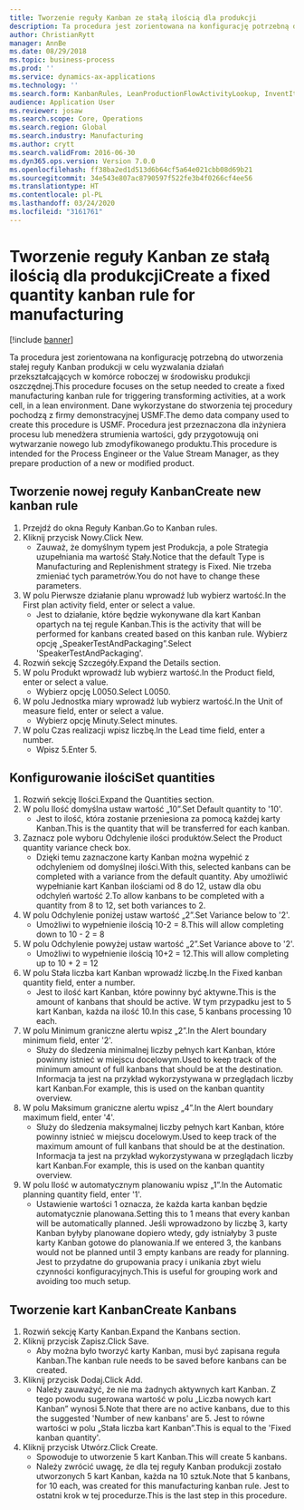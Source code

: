 ```yaml
---
title: Tworzenie reguły Kanban ze stałą ilością dla produkcji
description: Ta procedura jest zorientowana na konfigurację potrzebną do utworzenia stałej reguły Kanban produkcji w celu wyzwalania działań przekształcających w komórce roboczej w środowisku produkcji oszczędnej.
author: ChristianRytt
manager: AnnBe
ms.date: 08/29/2018
ms.topic: business-process
ms.prod: ''
ms.service: dynamics-ax-applications
ms.technology: ''
ms.search.form: KanbanRules, LeanProductionFlowActivityLookup, InventItemIdLookupSimple, UnitOfMeasureLookup, KanbanCreate
audience: Application User
ms.reviewer: josaw
ms.search.scope: Core, Operations
ms.search.region: Global
ms.search.industry: Manufacturing
ms.author: crytt
ms.search.validFrom: 2016-06-30
ms.dyn365.ops.version: Version 7.0.0
ms.openlocfilehash: ff38ba2ed1d513d6b64cf5a64e021cbb08d69b21
ms.sourcegitcommit: 34e543e807ac8790597f522fe3b4f0266cf4ee56
ms.translationtype: HT
ms.contentlocale: pl-PL
ms.lasthandoff: 03/24/2020
ms.locfileid: "3161761"
---
```

# <a name="create-a-fixed-quantity-kanban-rule-for-manufacturing"></a><span data-ttu-id="4f8ff-103">Tworzenie reguły Kanban ze stałą ilością dla produkcji</span><span class="sxs-lookup"><span data-stu-id="4f8ff-103">Create a fixed quantity kanban rule for manufacturing</span></span>

[!include [banner](../../includes/banner.md)]

<span data-ttu-id="4f8ff-104">Ta procedura jest zorientowana na konfigurację potrzebną do utworzenia stałej reguły Kanban produkcji w celu wyzwalania działań przekształcających w komórce roboczej w środowisku produkcji oszczędnej.</span><span class="sxs-lookup"><span data-stu-id="4f8ff-104">This procedure focuses on the setup needed to create a fixed manufacturing kanban rule for triggering transforming activities, at a work cell, in a lean environment.</span></span> <span data-ttu-id="4f8ff-105">Dane wykorzystane do stworzenia tej procedury pochodzą z firmy demonstracyjnej USMF.</span><span class="sxs-lookup"><span data-stu-id="4f8ff-105">The demo data company used to create this procedure is USMF.</span></span> <span data-ttu-id="4f8ff-106">Procedura jest przeznaczona dla inżyniera procesu lub menedżera strumienia wartości, gdy przygotowują oni wytwarzanie nowego lub zmodyfikowanego produktu.</span><span class="sxs-lookup"><span data-stu-id="4f8ff-106">This procedure is intended for the Process Engineer or the Value Stream Manager, as they prepare production of a new or modified product.</span></span>


## <a name="create-new-kanban-rule"></a><span data-ttu-id="4f8ff-107">Tworzenie nowej reguły Kanban</span><span class="sxs-lookup"><span data-stu-id="4f8ff-107">Create new kanban rule</span></span>
1. <span data-ttu-id="4f8ff-108">Przejdź do okna Reguły Kanban.</span><span class="sxs-lookup"><span data-stu-id="4f8ff-108">Go to Kanban rules.</span></span>
2. <span data-ttu-id="4f8ff-109">Kliknij przycisk Nowy.</span><span class="sxs-lookup"><span data-stu-id="4f8ff-109">Click New.</span></span>
    * <span data-ttu-id="4f8ff-110">Zauważ, że domyślnym typem jest Produkcja, a pole Strategia uzupełniania ma wartość Stały.</span><span class="sxs-lookup"><span data-stu-id="4f8ff-110">Notice that the default Type is Manufacturing and Replenishment strategy is Fixed.</span></span> <span data-ttu-id="4f8ff-111">Nie trzeba zmieniać tych parametrów.</span><span class="sxs-lookup"><span data-stu-id="4f8ff-111">You do not have to change these parameters.</span></span>  
3. <span data-ttu-id="4f8ff-112">W polu Pierwsze działanie planu wprowadź lub wybierz wartość.</span><span class="sxs-lookup"><span data-stu-id="4f8ff-112">In the First plan activity field, enter or select a value.</span></span>
    * <span data-ttu-id="4f8ff-113">Jest to działanie, które będzie wykonywane dla kart Kanban opartych na tej regule Kanban.</span><span class="sxs-lookup"><span data-stu-id="4f8ff-113">This is the activity that will be performed for kanbans created based on this kanban rule.</span></span>  <span data-ttu-id="4f8ff-114">Wybierz opcję „SpeakerTestAndPackaging”.</span><span class="sxs-lookup"><span data-stu-id="4f8ff-114">Select 'SpeakerTestAndPackaging'.</span></span>  
4. <span data-ttu-id="4f8ff-115">Rozwiń sekcję Szczegóły.</span><span class="sxs-lookup"><span data-stu-id="4f8ff-115">Expand the Details section.</span></span>
5. <span data-ttu-id="4f8ff-116">W polu Produkt wprowadź lub wybierz wartość.</span><span class="sxs-lookup"><span data-stu-id="4f8ff-116">In the Product field, enter or select a value.</span></span>
    * <span data-ttu-id="4f8ff-117">Wybierz opcję L0050.</span><span class="sxs-lookup"><span data-stu-id="4f8ff-117">Select L0050.</span></span>  
6. <span data-ttu-id="4f8ff-118">W polu Jednostka miary wprowadź lub wybierz wartość.</span><span class="sxs-lookup"><span data-stu-id="4f8ff-118">In the Unit of measure field, enter or select a value.</span></span>
    * <span data-ttu-id="4f8ff-119">Wybierz opcję Minuty.</span><span class="sxs-lookup"><span data-stu-id="4f8ff-119">Select minutes.</span></span>  
7. <span data-ttu-id="4f8ff-120">W polu Czas realizacji wpisz liczbę.</span><span class="sxs-lookup"><span data-stu-id="4f8ff-120">In the Lead time field, enter a number.</span></span>
    * <span data-ttu-id="4f8ff-121">Wpisz 5.</span><span class="sxs-lookup"><span data-stu-id="4f8ff-121">Enter 5.</span></span>  

## <a name="set-quantities"></a><span data-ttu-id="4f8ff-122">Konfigurowanie ilości</span><span class="sxs-lookup"><span data-stu-id="4f8ff-122">Set quantities</span></span>
1. <span data-ttu-id="4f8ff-123">Rozwiń sekcję Ilości.</span><span class="sxs-lookup"><span data-stu-id="4f8ff-123">Expand the Quantities section.</span></span>
2. <span data-ttu-id="4f8ff-124">W polu Ilość domyślna ustaw wartość „10”.</span><span class="sxs-lookup"><span data-stu-id="4f8ff-124">Set Default quantity to '10'.</span></span>
    * <span data-ttu-id="4f8ff-125">Jest to ilość, która zostanie przeniesiona za pomocą każdej karty Kanban.</span><span class="sxs-lookup"><span data-stu-id="4f8ff-125">This is the quantity that will be transferred for each kanban.</span></span>  
3. <span data-ttu-id="4f8ff-126">Zaznacz pole wyboru Odchylenie ilości produktów.</span><span class="sxs-lookup"><span data-stu-id="4f8ff-126">Select the Product quantity variance check box.</span></span>
    * <span data-ttu-id="4f8ff-127">Dzięki temu zaznaczone karty Kanban można wypełnić z odchyleniem od domyślnej ilości.</span><span class="sxs-lookup"><span data-stu-id="4f8ff-127">With this, selected kanbans can be completed with a variance from the default quantity.</span></span>  <span data-ttu-id="4f8ff-128">Aby umożliwić wypełnianie kart Kanban ilościami od 8 do 12, ustaw dla obu odchyleń wartość 2.</span><span class="sxs-lookup"><span data-stu-id="4f8ff-128">To allow kanbans to be completed with a quantity from 8 to 12, set both variances to 2.</span></span>  
4. <span data-ttu-id="4f8ff-129">W polu Odchylenie poniżej ustaw wartość „2”.</span><span class="sxs-lookup"><span data-stu-id="4f8ff-129">Set Variance below to '2'.</span></span>
    * <span data-ttu-id="4f8ff-130">Umożliwi to wypełnienie ilością 10-2 = 8.</span><span class="sxs-lookup"><span data-stu-id="4f8ff-130">This will allow completing down to 10 - 2 = 8</span></span>  
5. <span data-ttu-id="4f8ff-131">W polu Odchylenie powyżej ustaw wartość „2”.</span><span class="sxs-lookup"><span data-stu-id="4f8ff-131">Set Variance above to '2'.</span></span>
    * <span data-ttu-id="4f8ff-132">Umożliwi to wypełnienie ilością 10+2 = 12.</span><span class="sxs-lookup"><span data-stu-id="4f8ff-132">This will allow completing up to 10 + 2 = 12</span></span>  
6. <span data-ttu-id="4f8ff-133">W polu Stała liczba kart Kanban wprowadź liczbę.</span><span class="sxs-lookup"><span data-stu-id="4f8ff-133">In the Fixed kanban quantity field, enter a number.</span></span>
    * <span data-ttu-id="4f8ff-134">Jest to ilość kart Kanban, które powinny być aktywne.</span><span class="sxs-lookup"><span data-stu-id="4f8ff-134">This is the amount of kanbans that should be active.</span></span> <span data-ttu-id="4f8ff-135">W tym przypadku jest to 5 kart Kanban, każda na ilość 10.</span><span class="sxs-lookup"><span data-stu-id="4f8ff-135">In this case, 5 kanbans processing 10 each.</span></span>  
7. <span data-ttu-id="4f8ff-136">W polu Minimum graniczne alertu wpisz „2”.</span><span class="sxs-lookup"><span data-stu-id="4f8ff-136">In the Alert boundary minimum field, enter '2'.</span></span>
    * <span data-ttu-id="4f8ff-137">Służy do śledzenia minimalnej liczby pełnych kart Kanban, które powinny istnieć w miejscu docelowym.</span><span class="sxs-lookup"><span data-stu-id="4f8ff-137">Used to keep track of the minimum amount of full kanbans that should be at the destination.</span></span> <span data-ttu-id="4f8ff-138">Informacja ta jest na przykład wykorzystywana w przeglądach liczby kart Kanban.</span><span class="sxs-lookup"><span data-stu-id="4f8ff-138">For example, this is used on the kanban quantity overview.</span></span>  
8. <span data-ttu-id="4f8ff-139">W polu Maksimum graniczne alertu wpisz „4”.</span><span class="sxs-lookup"><span data-stu-id="4f8ff-139">In the Alert boundary maximum field, enter '4'.</span></span>
    * <span data-ttu-id="4f8ff-140">Służy do śledzenia maksymalnej liczby pełnych kart Kanban, które powinny istnieć w miejscu docelowym.</span><span class="sxs-lookup"><span data-stu-id="4f8ff-140">Used to keep track of the maximum amount of full kanbans that should be at the destination.</span></span> <span data-ttu-id="4f8ff-141">Informacja ta jest na przykład wykorzystywana w przeglądach liczby kart Kanban.</span><span class="sxs-lookup"><span data-stu-id="4f8ff-141">For example, this is used on the kanban quantity overview.</span></span>  
9. <span data-ttu-id="4f8ff-142">W polu Ilość w automatycznym planowaniu wpisz „1”.</span><span class="sxs-lookup"><span data-stu-id="4f8ff-142">In the Automatic planning quantity field, enter '1'.</span></span>
    * <span data-ttu-id="4f8ff-143">Ustawienie wartości 1 oznacza, że każda karta kanban będzie automatycznie planowana.</span><span class="sxs-lookup"><span data-stu-id="4f8ff-143">Setting this to 1 means that every kanban will be automatically planned.</span></span>   <span data-ttu-id="4f8ff-144">Jeśli wprowadzono by liczbę 3, karty Kanban byłyby planowane dopiero wtedy, gdy istniałyby 3 puste karty Kanban gotowe do planowania.</span><span class="sxs-lookup"><span data-stu-id="4f8ff-144">If we entered 3, the kanbans would not be planned until 3 empty kanbans are ready for planning.</span></span> <span data-ttu-id="4f8ff-145">Jest to przydatne do grupowania pracy i unikania zbyt wielu czynności konfiguracyjnych.</span><span class="sxs-lookup"><span data-stu-id="4f8ff-145">This is useful for grouping work and avoiding too much setup.</span></span>  

## <a name="create-kanbans"></a><span data-ttu-id="4f8ff-146">Tworzenie kart Kanban</span><span class="sxs-lookup"><span data-stu-id="4f8ff-146">Create Kanbans</span></span>
1. <span data-ttu-id="4f8ff-147">Rozwiń sekcję Karty Kanban.</span><span class="sxs-lookup"><span data-stu-id="4f8ff-147">Expand the Kanbans section.</span></span>
2. <span data-ttu-id="4f8ff-148">Kliknij przycisk Zapisz.</span><span class="sxs-lookup"><span data-stu-id="4f8ff-148">Click Save.</span></span>
    * <span data-ttu-id="4f8ff-149">Aby można było tworzyć karty Kanban, musi być zapisana reguła Kanban.</span><span class="sxs-lookup"><span data-stu-id="4f8ff-149">The kanban rule needs to be saved before kanbans can be created.</span></span>  
3. <span data-ttu-id="4f8ff-150">Kliknij przycisk Dodaj.</span><span class="sxs-lookup"><span data-stu-id="4f8ff-150">Click Add.</span></span>
    * <span data-ttu-id="4f8ff-151">Należy zauważyć, że nie ma żadnych aktywnych kart Kanban. Z tego powodu sugerowana wartość w polu „Liczba nowych kart Kanban” wynosi 5.</span><span class="sxs-lookup"><span data-stu-id="4f8ff-151">Note that there are no active kanbans, due to this the suggested 'Number of new kanbans' are 5.</span></span> <span data-ttu-id="4f8ff-152">Jest to równe wartości w polu „Stała liczba kart Kanban”.</span><span class="sxs-lookup"><span data-stu-id="4f8ff-152">This is equal to the 'Fixed kanban quantity'.</span></span>  
4. <span data-ttu-id="4f8ff-153">Kliknij przycisk Utwórz.</span><span class="sxs-lookup"><span data-stu-id="4f8ff-153">Click Create.</span></span>
    * <span data-ttu-id="4f8ff-154">Spowoduje to utworzenie 5 kart Kanban.</span><span class="sxs-lookup"><span data-stu-id="4f8ff-154">This will create 5 kanbans.</span></span>  
    * <span data-ttu-id="4f8ff-155">Należy zwrócić uwagę, że dla tej reguły Kanban produkcji zostało utworzonych 5 kart Kanban, każda na 10 sztuk.</span><span class="sxs-lookup"><span data-stu-id="4f8ff-155">Note that 5 kanbans, for 10 each, was created for this manufacturing kanban rule.</span></span> <span data-ttu-id="4f8ff-156">Jest to ostatni krok w tej procedurze.</span><span class="sxs-lookup"><span data-stu-id="4f8ff-156">This is the last step in this procedure.</span></span>  

